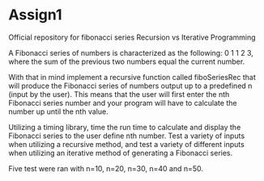 # Assign1
Official repository for fibonacci series 
Recursion vs Iterative Programming 

A Fibonacci series of numbers is characterized as the following: 0 1 1 2 3, where the sum of the
previous two numbers equal the current number.

With that in mind implement a recursive function called fiboSeriesRec that will produce the
Fibonacci series of numbers output up to a predefined n (input by the user). This means that the
user will first enter the nth Fibonacci series number and your program will have to calculate the
number up until the nth value. 

Utilizing a timing library, time the run time to calculate and display the Fibonacci series
to the user define nth number. Test a variety of inputs when utilizing a recursive method, and test
a variety of different inputs when utilizing an iterative method of generating a Fibonacci series.

Five test were ran with n=10, n=20, n=30, n=40 and n=50. 

